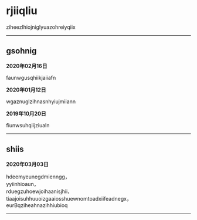 # rjiiqliu

ziheezlhiojniglyuazohreiyqiix

* * *

## gsohnig

**2020年02月16日**

faunwgusqhiikjaiiafn

**2020年01月12日**

wgaznuglzihnasnhyiujmiiann

**2019年10月20日**

fiunwsuhqiijziualn

* * *

## shiis 

**2020年03月03日**

hdeemyeunegdmienngg，  
yyiinhioaun，  
rduegzuhoewjoihaanisjhii，  
tiaajoisuhhuuoizgaaiosshuewnomtoadxiifeadnegx，  
eurBqziheahnazihhiubioq

* * *
